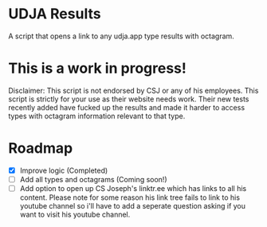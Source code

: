 # UDJA Results
A script that opens a link to any udja.app type results with octagram.

# This is a work in progress!

Disclaimer: This script is not endorsed by CSJ or any of his employees. This script is strictly for your use as their website needs work. Their new tests recently added have fucked up the results and made it harder to access types with octagram information relevant to that type.

# Roadmap
- [x] Improve logic (Completed)
- [ ] Add all types and octagrams (Coming soon!)
- [ ] Add option to open up CS Joseph's linktr.ee which has links to all his content. Please note for some reason his link tree fails to link to his youtube channel so i'll have to add a seperate question asking if you want to visit his youtube channel.

